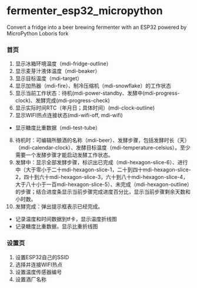 # fermenter_esp32_micropython
Convert a fridge into a beer brewing fermenter with an ESP32 powered by MicroPython Loboris fork

### 首页
1. 显示冰箱环境温度（mdi-fridge-outline）
2. 显示麦芽汁液体温度（mdi-beaker）
3. 显示目标温度（mdi-target）
4. 显示加热器（mdi-fire）、制冷压缩机（mdi-snowflake）的工作状态
5. 显示当前工作状态：待机(mdi-power-standby、发酵中(mdi-progress-clock)、发酵完成(mdi-progress-check)
6. 显示实际时间RTC（年月日；具体时间）(mdi-clock-outline)
7. 显示WIFI热点连接状态(mdi-wifi-off, mdi-wifi)
- 显示糖度比重数据（mdi-test-tube）
8. 待机时：可编辑所酿酒的名称（mdi-beer）、发酵步骤，包括发酵时长（天）（mdi-calendar-clock）、发酵目标温度（mdi-temperature-celsius）。至少需要一个发酵步骤才能启动发酵工作状态。
9. 发酵中：显示全部发酵步骤，标识出已完成（mdi-hexagon-slice-6）、进行中（大于零小于二十mdi-hexagon-slice-1，二十到四十mdi-hexagon-slice-2，四十到六十mdi-hexagon-slice-3，六十到八十mdi-hexagon-slice-4，大于八十小于一百mdi-hexagon-slice-5）、未完成（mdi-hexagon-outline）的步骤；结合进度条显示当前步骤完成进度百分比，显示当前步骤剩余天数和小时数。
10. 发酵完成：弹出提示框表示已经完成。
- 记录温度和时间数据到tf卡，显示温度折线图
- 记录糖度比重数据，显示比重折线图

### 设置页
1. 设置ESP32自己的SSID
2. 选择并连接WIFI热点
3. 设置温度传感器编号
4. 设置酒厂名称
